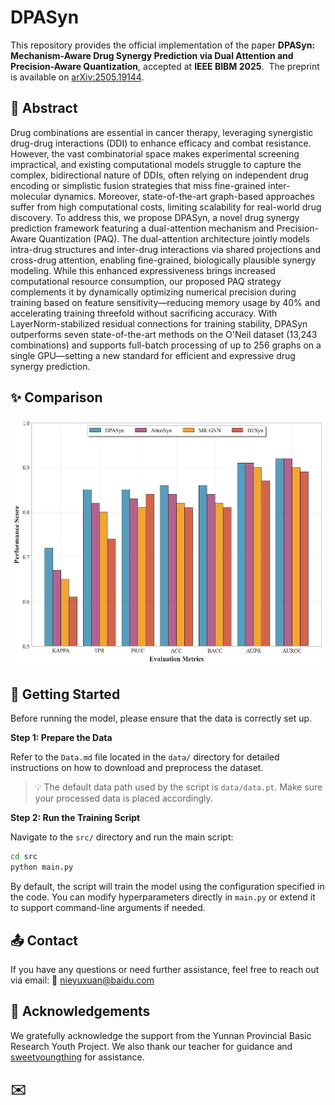# DPASyn

This repository provides the official implementation of the paper **DPASyn: Mechanism-Aware Drug Synergy Prediction via Dual Attention and Precision-Aware Quantization**, accepted at **IEEE BIBM 2025**.  
The preprint is available on [arXiv:2505.19144](https://arxiv.org/abs/2505.19144).



## 🌟 Abstract

Drug combinations are essential in cancer therapy, leveraging synergistic drug-drug interactions (DDI) to enhance efficacy and combat resistance. However, the vast combinatorial space makes experimental screening impractical, and existing computational models struggle to capture the complex, bidirectional nature of DDIs, often relying on independent drug encoding or simplistic fusion strategies that miss fine-grained inter-molecular dynamics. Moreover, state-of-the-art graph-based approaches suffer from high computational costs, limiting scalability for real-world drug discovery. To address this, we propose DPASyn, a novel drug synergy prediction framework featuring a dual-attention mechanism and Precision-Aware Quantization (PAQ). The dual-attention architecture jointly models intra-drug structures and inter-drug interactions via shared projections and cross-drug attention, enabling fine-grained, biologically plausible synergy modeling. While this enhanced expressiveness brings increased computational resource consumption, our proposed PAQ strategy complements it by dynamically optimizing numerical precision during training based on feature sensitivity—reducing memory usage by 40\% and accelerating training threefold without sacrificing accuracy. With LayerNorm-stabilized residual connections for training stability, DPASyn outperforms seven state-of-the-art methods on the O'Neil dataset (13,243 combinations) and supports full-batch processing of up to 256 graphs on a single GPU—setting a new standard for efficient and expressive drug synergy prediction.



## ✨ Comparison

<img src="./assets/cmp.png" alt="result" width="600" height="400">


## 🔨 Getting Started

Before running the model, please ensure that the data is correctly set up.

**Step 1: Prepare the Data** 

Refer to the `Data.md` file located in the `data/` directory for detailed instructions on how to download and preprocess the dataset.

> 💡 The default data path used by the script is `data/data.pt`. Make sure your processed data is placed accordingly.

**Step 2: Run the Training Script** 

Navigate to the `src/` directory and run the main script:

```bash
cd src
python main.py
```

By default, the script will train the model using the configuration specified in the code. You can modify hyperparameters directly in `main.py` or extend it to support command-line arguments if needed. 

## 📤 Contact

If you have any questions or need further assistance, feel free to reach out via email:  📧 nieyuxuan@baidu.com

## 🙌 Acknowledgements

We gratefully acknowledge the support from the Yunnan Provincial Basic Research Youth Project. We also thank our teacher for guidance and [sweetyoungthing](https://github.com/sweetyoungthing) for assistance.

## ✉️
